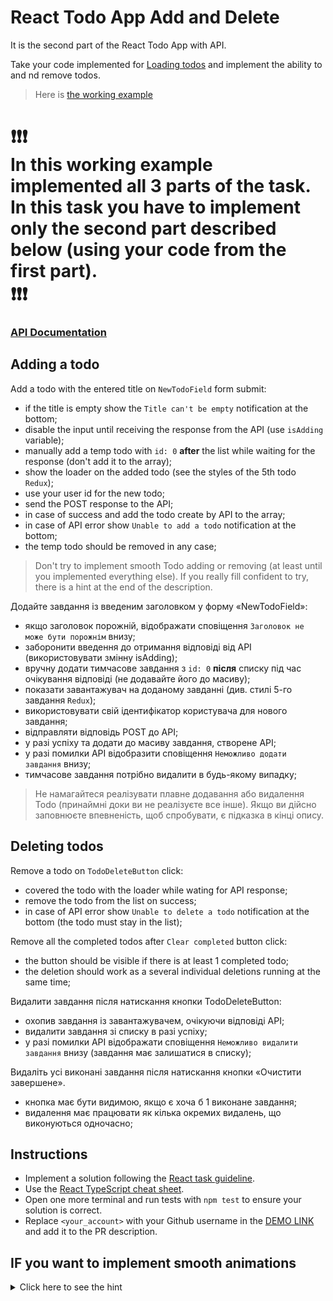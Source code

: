 # React Todo App Add and Delete

It is the second part of the React Todo App with API.

Take your code implemented for [Loading todos](https://github.com/mate-academy/react_todo-app-loading-todos)
and implement the ability to and nd remove todos.

> Here is [the working example](https://mate-academy.github.io/react_todo-app-with-api/)
# ❗️❗️❗️</br>In this working example implemented all 3 parts of the task.</br>In this task you have to implement only the second part described below (using your code from the first part).</br>❗️❗️❗️

### [API Documentation](https://mate-academy.github.io/fe-students-api/)

## Adding a todo

Add a todo with the entered title on `NewTodoField` form submit:

- if the title is empty show the `Title can't be empty` notification at the bottom;
- disable the input until receiving the response from the API (use `isAdding` variable);
- manually add a temp todo with `id: 0` **after** the list while waiting for the response (don't add it to the array);
- show the loader on the added todo (see the styles of the 5th todo `Redux`);
- use your user id for the new todo;
- send the POST response to the API;
- in case of success and add the todo create by API to the array;
- in case of API error show `Unable to add a todo` notification at the bottom;
- the temp todo should be removed in any case;

> Don't try to implement smooth Todo adding or removing (at least until you implemented everything else).
> If you really fill confident to try, there is a hint at the end of the description.

Додайте завдання із введеним заголовком у форму «NewTodoField»:

- якщо заголовок порожній, відображати сповіщення `Заголовок не може бути порожнім` внизу;
- заборонити введення до отримання відповіді від API (використовувати змінну isAdding);
- вручну додати тимчасове завдання з `id: 0` **після** списку під час очікування відповіді (не додавайте його до масиву);
- показати завантажувач на доданому завданні (див. стилі 5-го завдання `Redux`);
- використовувати свій ідентифікатор користувача для нового завдання;
- відправляти відповідь POST до API;
- у разі успіху та додати до масиву завдання, створене API;
- у разі помилки API відобразити сповіщення `Неможливо додати завдання` внизу;
- тимчасове завдання потрібно видалити в будь-якому випадку;

> Не намагайтеся реалізувати плавне додавання або видалення Todo (принаймні доки ви не реалізуєте все інше).
> Якщо ви дійсно заповнюєте впевненість, щоб спробувати, є підказка в кінці опису.

## Deleting todos

Remove a todo on `TodoDeleteButton` click:

- covered the todo with the loader while wating for API response;
- remove the todo from the list on success;
- in case of API error show `Unable to delete a todo` notification at the bottom (the todo must stay in the list);

Remove all the completed todos after `Clear completed` button click:

- the button should be visible if there is at least 1 completed todo;
- the deletion should work as a several individual deletions running at the same time;

Видалити завдання після натискання кнопки TodoDeleteButton:

- охопив завдання із завантажувачем, очікуючи відповіді API;
- видалити завдання зі списку в разі успіху;
- у разі помилки API відображати сповіщення `Неможливо видалити завдання` внизу (завдання має залишатися в списку);

Видаліть усі виконані завдання після натискання кнопки «Очистити завершене».

- кнопка має бути видимою, якщо є хоча б 1 виконане завдання;
- видалення має працювати як кілька окремих видалень, що виконуються одночасно;

## Instructions

- Implement a solution following the [React task guideline](https://github.com/mate-academy/react_task-guideline#react-tasks-guideline).
- Use the [React TypeScript cheat sheet](https://mate-academy.github.io/fe-program/js/extra/react-typescript).
- Open one more terminal and run tests with `npm test` to ensure your solution is correct.
- Replace `<your_account>` with your Github username in the [DEMO LINK](https://<your_account>.github.io/react_todo-app-add-and-delete/) and add it to the PR description.

## IF you want to implement smooth animations

<details>
  <summary>Click here to see the hint</summary>
  
  Use [React Transition Group](https://reactcommunity.org/react-transition-group/transition-group)

  ```tsx
  <section className="todoapp__main" data-cy="TodoList">
    <TransitionGroup>
      {visibleTodos.map(todo => (
        <CSSTransition
          key={todo.id}
          timeout={300}
          classNames="item"
        >
          <TodoItem
            todo={todo}
            isProcessed={processings.includes(todo.id)}
            onDelete={() => deleteTodo(todo.id)}
            onUpdate={updateTodo}
          />
        </CSSTransition>
      ))}

      {creating && (
        <CSSTransition
          key={0}
          timeout={300}
          classNames="temp-item"
        >
          <TodoItem
            todo={{
              id: Math.random(),
              title,
              completed: false,
              userId: user.id,
            }}
            isProcessed
          />
        </CSSTransition>
      )}
    </TransitionGroup>
  </section>
  ```
    
  Here are the styles used in this example
  ```css
  .item-enter {
    max-height: 0;
  }

  .item-enter-active {
    overflow: hidden;
    max-height: 58px;
    transition: max-height 0.3s ease-in-out;
  }

  .item-exit {
    max-height: 58px;
  }

  .item-exit-active {
    overflow: hidden;
    max-height: 0;
    transition: max-height 0.3s ease-in-out;
  }

  .temp-item-enter {
    max-height: 0;
  }

  .temp-item-enter-active {
    overflow: hidden;
    max-height: 58px;
    transition: max-height 0.3s ease-in-out;
  }

  .temp-item-exit {
    max-height: 58px;
  }

  .temp-item-exit-active {
    transform: translateY(-58px);
    max-height: 0;
    opacity: 0;
    transition: 0.3s ease-in-out;
    transition-property: opacity, max-height, transform;
  }

  .has-error .temp-item-exit-active {
    transform: translateY(0);
    overflow: hidden;
  }
  ```
</details>
